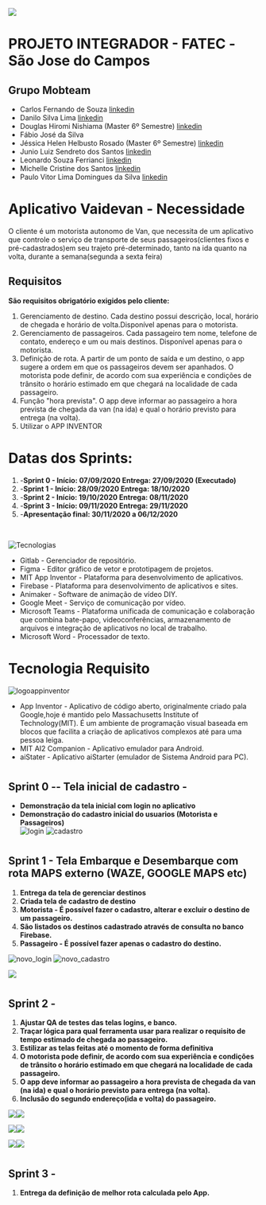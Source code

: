![](https://fatecsjc-prd.azurewebsites.net/images/logo/fatecsjc_400x192.png)
# PROJETO INTEGRADOR - FATEC -São Jose do Campos
## Grupo Mobteam
* Carlos Fernando de Souza [linkedin](https://www.linkedin.com/in/carlos-fernando-souza-94aa074b/)
* Danilo Silva Lima [linkedin](https://www.linkedin.com/in/danilo-silva-lima-029bb8142/)
* Douglas Hiromi Nishiama (Master 6º Semestre) [linkedin](https://www.linkedin.com/in/douglasnishiama/)
* Fábio José da Silva [](url)
* Jéssica Helen Helbusto Rosado (Master 6º Semestre) [linkedin](https://www.linkedin.com/in/jessica-rosado)
* Junio Luiz Sendreto dos Santos [linkedin](www.linkedin.com/in/junio-sendreto)
* Leonardo Souza Ferrianci [linkedin](https://www.linkedin.com/in/leonardo-ferrianci-a245ba19b/)
* Michelle Cristine dos Santos [linkedin](https://www.linkedin.com/in/michelle-santos-99662375)
* Paulo Vitor Lima Domingues da Silva [linkedin](https://www.linkedin.com/in/paulo-vítor/)
# Aplicativo Vaidevan - Necessidade
O cliente é um motorista autonomo de Van, que necessita de um aplicativo que controle o  serviço de transporte de seus passageiros(clientes fixos e pré-cadastrados)em seu trajeto  pré-determinado, tanto na ida quanto na volta, durante a semana(segunda a sexta feira)
## Requisitos
 **São requisitos obrigatório exigidos pelo cliente:**
1. Gerenciamento de destino. Cada destino possui descrição, local, horário de chegada e horário de volta.Disponível apenas para o motorista.
2. Gerenciamento de passageiros. Cada passageiro tem nome, telefone de contato, endereço e um ou mais destinos. Disponível apenas para o motorista. 
3. Definição de rota. A partir de um ponto de saída e um destino, o app sugere a ordem em que os passageiros devem ser apanhados. O motorista pode definir, de acordo com sua experiência e condições de trânsito o horário estimado em que chegará na localidade de cada passageiro.
4. Função "hora prevista". O app deve informar ao passageiro a hora prevista de chegada da van (na ida) e qual o horário previsto para entrega (na volta).
5. Utilizar o APP INVENTOR
# Datas dos Sprints:
1. -****Sprint 0 - Início: 07/09/2020 Entrega: 27/09/2020 (Executado)****
2. -****Sprint 1 - Início: 28/09/2020 Entrega: 18/10/2020****
3. -****Sprint 2 - Início: 19/10/2020 Entrega: 08/11/2020****
4. -****Sprint 3 - Início: 09/11/2020 Entrega: 29/11/2020****
5. -****Apresentação final: 30/11/2020 a 06/12/2020****
<br>

![Tecnologias](https://uploaddeimagens.com.br/images/002/927/152/full/Tecnologias.png?1603204097 "Tecnologias")
* Gitlab -  Gerenciador de repositório.
* Figma -  Editor gráfico de vetor e prototipagem de projetos.
* MIT App Inventor -  Plataforma para desenvolvimento de aplicativos.
* Firebase -  Plataforma para desenvolvimento de aplicativos e sites.
* Animaker -  Software de animação de vídeo DIY.
* Google Meet  -  Serviço de comunicação por vídeo.
* Microsoft Teams -  Plataforma unificada de comunicação e colaboração que combina bate-papo, videoconferências, armazenamento de arquivos e integração de aplicativos no local de trabalho.
* Microsoft Word -   Processador de texto.

# Tecnologia Requisito
![logoappinventor](https://appinventor.mit.edu/explore/sites/explore.appinventor.mit.edu/files/ai-bee-logo.png "logoappinventor")
* App Inventor - Aplicativo de código aberto, originalmente criado pala Google,hoje é mantido pelo Massachusetts Institute of Technology(MIT). É um ambiente de programação visual baseada em blocos que facilita a criação de aplicativos complexos até para uma pessoa leiga.
* MIT AI2 Companion - Aplicativo emulador para Android.
* aiStater - Aplicativo aiStarter (emulador de Sistema Android para PC).

# <h2> Sprint 0 -- Tela inicial de cadastro - 
* **Demonstração da tela inicial com login no aplicativo**
* **Demonstração do cadastro inicial do usuarios (Motorista e Passageiros)**<br>
![login](https://uploaddeimagens.com.br/images/002/927/194/full/Tela_Login_Sprint0.png?1603204988 "login")  ![cadastro](https://uploaddeimagens.com.br/images/002/927/195/full/Tela_Cadastro_Sprint0.png?1603205000 "cadastro")

# <h2> Sprint 1 - Tela Embarque e Desembarque com rota MAPS externo (WAZE, GOOGLE MAPS etc)
1. **Entrega da tela de gerenciar destinos**
2. **Criada tela de cadastro de destino**
3. **Motorista - É possível fazer o cadastro, alterar e excluir o destino de um passageiro.**
4. **São listados os destinos cadastrado através de consulta no banco Firebase.**
5. **Passageiro - É possível fazer apenas o cadastro do destino.**


![novo_login](https://uploaddeimagens.com.br/images/002/927/505/original/novo_login.png?1603214614 "novo_login") ![novo_cadastro](https://uploaddeimagens.com.br/images/002/927/512/full/novo_cadastro.png?1603214675 "novo_cadastro")


![](https://uploaddeimagens.com.br/images/002/926/546/full/telasnovas.png?1603154702)

# <h2>Sprint 2 -
1. **Ajustar QA de testes das telas logins, e banco.**
2. **Traçar lógica para qual ferramenta usar para realizar o requisito de tempo estimado de chegada ao passageiro.**
3. **Estilizar as telas feitas até o momento de forma definitiva**
4. **O motorista pode definir, de acordo com sua experiência e condições de trânsito o horário estimado em que chegará na localidade de cada passageiro.**
5. **O app deve informar ao passageiro a hora prevista de chegada da van (na ida) e qual o horário previsto para entrega (na volta).**
6. **Inclusão do segundo endereço(ida e volta) do passageiro.**

![](https://uploaddeimagens.com.br/images/002/952/682/original/login.png?1604884869)![](https://uploaddeimagens.com.br/images/002/952/695/original/lista.png?1604885952)

![](https://uploaddeimagens.com.br/images/002/952/661/original/Embarque1.png?1604883569)![](https://uploaddeimagens.com.br/images/002/952/671/original/Embarque2.png?1604884174)

![](https://uploaddeimagens.com.br/images/002/952/678/original/info.png?1604884614)![](https://uploaddeimagens.com.br/images/002/952/668/original/passageiro.png?1604884011)






# <h2> Sprint 3 -
1. **Entrega da definição de melhor rota calculada pelo App.**
